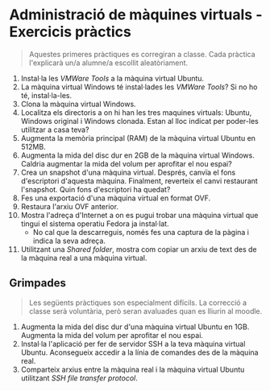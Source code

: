 Administració de màquines virtuals - Exercicis pràctics
======================================================

> Aquestes primeres pràctiques es corregiran a classe. Cada pràctica l'explicarà un/a alumne/a escollit aleatòriament.

1. Instal·la les _VMWare Tools_ a la màquina virtual Ubuntu.
2. La màquina virtual Windows té instal·lades les _VMWare Tools_? Si no ho té, instal·la-les.
2. Clona la màquina virtual Windows.
3. Localitza els directoris a on hi han les tres maquines virtuals: Ubuntu, Windows original i Windows clonada. Estan al lloc indicat per poder-les utilitzar a casa teva?
2. Augmenta la memòria principal (RAM) de la màquina virtual Ubuntu en 512MB.
3. Augmenta la mida del disc dur en 2GB de la màquina virtual Windows. Caldria augmentar la mida del volum per aprofitar el nou espai?
4. Crea un snapshot d'una màquina virtual. Després, canvïa el fons d'escriptori d'aquesta màquina. Finalment, reverteix el canvi restaurant l'snapshot. Quin fons d'escriptori ha quedat?
5. Fes una exportació d'una màquina virtual en format OVF.
6. Restaura l'arxiu OVF anterior.
7. Mostra l'adreça d'Internet a on es pugui trobar una màquina virtual que tingui el sistema operatiu Fedora ja instal·lat.
   - No cal que la descarreguis, només fes una captura de la pàgina i indica la seva adreça.
8. Utilitzant una _Shared folder_, mostra com copiar un arxiu de text des de la màquina real a una màquina virtual.

Grimpades
----------
> Les següents pràctiques son especialment difícils. La correcció a classe serà voluntària, però seran avaluades quan es lliurin al moodle.

1. Augmenta la mida del disc dur d'una màquina virtual Ubuntu en 1GB. Augmenta la mida del volum per aprofitar el nou espai.
2. Instal·la l'aplicació per fer de servidor SSH a la teva màquina virtual Ubuntu. Aconsegueix accedir a la línia de comandes des de la màquina real.
3. Comparteix arxius entre la màquina real i la màquina virtual Ubuntu utilitzant *SSH file transfer protocol*.
